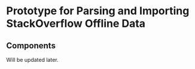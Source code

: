 ﻿# Prototype for Parsing and Importing StackOverflow Offline Data

## Components

Will be updated later.
